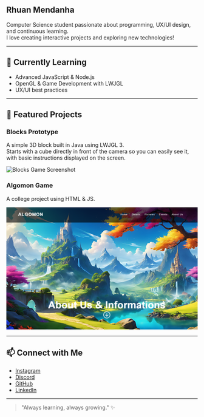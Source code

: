## Rhuan Mendanha

Computer Science student passionate about programming, UX/UI design, and continuous learning.  
I love creating interactive projects and exploring new technologies!

---

## 🌱 Currently Learning

- Advanced JavaScript & Node.js  
- OpenGL & Game Development with LWJGL  
- UX/UI best practices  

---

## 🚀 Featured Projects

### Blocks Prototype 
A simple 3D block built in Java using LWJGL 3.  
Starts with a cube directly in front of the camera so you can easily see it, with basic instructions displayed on the screen.  

![Blocks Game Screenshot](assets/3D_RGB_Block.gif)

### Algomon Game 
A college project using HTML & JS.  

![Algomon Game Screenshot](assets/Algomon_Screenshot.png)

---

## 📫 Connect with Me

- [Instagram](https://www.instagram.com/rhuanmendwest)  
- [Discord](https://discord.gg/AyZbePz2Qs)  
- [GitHub](https://github.com/Rhuan-Mendanha)
- [LinkedIn](https://www.linkedin.com/in/rhuan-mendanha-99b932384/)

---

> "Always learning, always growing." ✨

